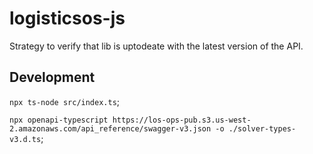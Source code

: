 # logisticsos-js

Strategy to verify that lib is uptodeate with the latest version of the API.



## Development

` npx ts-node src/index.ts `;


`npx openapi-typescript https://los-ops-pub.s3.us-west-2.amazonaws.com/api_reference/swagger-v3.json -o ./solver-types-v3.d.ts`;

<!-- deno run --allow-env https://examples.deno.land/environment-variables.ts -->